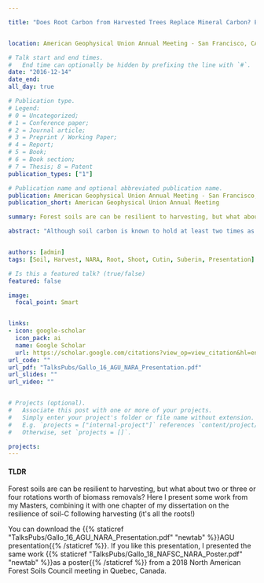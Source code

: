 ```yaml
---

title: "Does Root Carbon from Harvested Trees Replace Mineral Carbon? Effects of LTSP Treatments in a Western Oregon Douglas-fir Forest" 


location: American Geophysical Union Annual Meeting - San Francisco, CA

# Talk start and end times.
#   End time can optionally be hidden by prefixing the line with `#`.
date: "2016-12-14"
date_end: 
all_day: true

# Publication type.
# Legend: 
# 0 = Uncategorized; 
# 1 = Conference paper; 
# 2 = Journal article;
# 3 = Preprint / Working Paper; 
# 4 = Report; 
# 5 = Book; 
# 6 = Book section;
# 7 = Thesis; 8 = Patent
publication_types: ["1"]

# Publication name and optional abbreviated publication name.
publication: American Geophysical Union Annual Meeting - San Francisco, CA
publication_short: American Geophysical Union Annual Meeting

summary: Forest soils are can be resilient to harvesting, but what about two or three or four rotations worth of biomass removals? Here I present some work from my Masters, combining it with one chapter of my dissertation on the resilience of soil-C following harvesting (it's all the roots!)

abstract: "Although soil carbon is known to hold at least two times as much carbon as that held in the atmosphere, the source and fate of soil carbon remains loosely understood. Forest soils in particular are subject to colossal shifts in nutrient cycling as more land area is involved with natural resource extraction. The goal of this study is to determine how the sources of soil carbon shift following varying levels of organic matter removals, and what representative soil organic matter (SOM) pools are most affected by these perturbations. We investigated how lignin biomarkers and stable isotopes changed in soils separated into three density fractions representing ideal pools of SOM from a newly installed Long-term Soil Productivity (LTSP) site on a Southern Oregon Cascades timber area. There was an overall decrease in the mass of recoverable heavy fraction (>2.60g/cm3) material 2-years following the forest harvest. The proportion of total soil carbon from the light fraction (<1.85g/cm3) decreased, with an approximately proportional increase in the soil carbon stored in the intermediate fraction (1.85-2.60g/cm3). Stable isotope (13C and 15N) and cupric oxidation data on whole soils and SOM pools (density fraction) are forthcoming."


authors: [admin]
tags: [Soil, Harvest, NARA, Root, Shoot, Cutin, Suberin, Presentation]

# Is this a featured talk? (true/false)
featured: false

image: 
  focal_point: Smart


links:
- icon: google-scholar 
  icon_pack: ai
  name: Google Scholar
  url: https://scholar.google.com/citations?view_op=view_citation&hl=en&user=miYEsFoAAAAJ&cstart=20&pagesize=80&citation_for_view=miYEsFoAAAAJ:u-x6o8ySG0sC 
url_code: ""
url_pdf: "TalksPubs/Gallo_16_AGU_NARA_Presentation.pdf"
url_slides: ""
url_video: ""


# Projects (optional).
#   Associate this post with one or more of your projects.
#   Simply enter your project's folder or file name without extension.
#   E.g. `projects = ["internal-project"]` references `content/project/deep-learning/index.md`.
#   Otherwise, set `projects = []`.

projects:
---
```


#### TLDR

Forest soils are can be resilient to harvesting, but what about two or three or four rotations worth of biomass removals? Here I present some work from my Masters, combining it with one chapter of my dissertation on the resilience of soil-C following harvesting (it's all the roots!)

You can download the {{% staticref "TalksPubs/Gallo_16_AGU_NARA_Presentation.pdf" "newtab" %}}AGU presentation{{% /staticref %}}. If you like this presentation, I presented the same work {{% staticref "TalksPubs/Gallo_18_NAFSC_NARA_Poster.pdf" "newtab" %}}as a poster{{% /staticref %}} from a 2018 North American Forest Soils Council meeting in Quebec, Canada.

